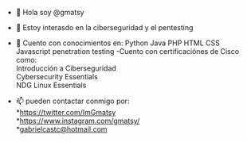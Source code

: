 - 👋 Hola soy @gmatsy
- 👀 Estoy interasdo en la ciberseguridad y el pentesting
- 🌱 Cuento con conocimientos en:
  Python
  Java
  PHP
  HTML
  CSS
  Javascript
  penetration testing
-Cuento con certificaciónes de Cisco como:<br>
 Introducción a Ciberseguridad<br>
 Cybersecurity Essentials<br>
 NDG Linux Essentials<br>

- 📫 pueden contactar conmigo por:<br>
*https://twitter.com/ImGmatsy <br>
*https://www.instagram.com/gmatsy/ <br>
*gabrielcastc@hotmail.com

<!---
gmatsy/gmatsy is a ✨ special ✨ repository because its `README.md` (this file) appears on your GitHub profile.
You can click the Preview link to take a look at your changes.
--->
